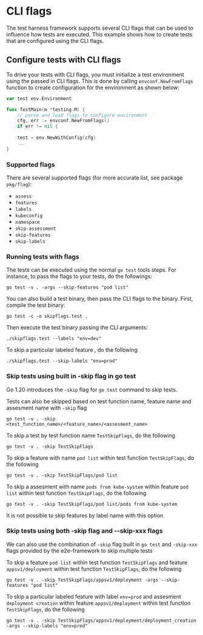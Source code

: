 
# CLI flags

The test harness framework supports several CLI flags that can be used to influence how tests are executed. This example shows how to create tests that are configured using the CLI flags.

## Configure tests with CLI flags

To drive your tests with CLI flags, you must initialize a test environment using the passed in CLI flags. This is done by calling `envconf.NewFromFlags` function to create configuration for the environment as shown below:

```go
var test env.Environment

func TestMain(m *testing.M) {
    // parse and load flags to configure environment
	cfg, err := envconf.NewFromFlags()
	if err != nil {
		
    test = env.NewWithConfig(cfg)
    ...
}
```

### Supported flags

There are several supported flags (for more accurate list, see package `pkg/flag`):

* `assess`
* `features`
* `labels`
* `kubeconfig`
* `namespace`
* `skip-assessment`
* `skip-features`
* `skip-labels`

### Running tests with flags

The tests can be executed using the normal `go test` tools steps. For instance, to pass the flags to your tests, do the followings:

```shell
go test -v . -args --skip-features "pod list"
```

You can also build a test binary, then pass the CLI flags to the binary. First, compile the test binary:

```shell
go test -c -o skipflags.test .
```

Then execute the test binary passing the CLI arguments:

```shell
./skipflags.test --labels "env=dev"
```

To skip a particular labeled feature , do the following

```shell
./skipflags.test --skip-labels "env=prod"
```

### Skip tests using built in -skip flag in go test 

Go 1.20 introduces the `-skip` flag for `go test` command to skip tests. 


Tests can also be skipped based on test function name, feature name and assesment name with `-skip` flag

```shell
go test -v . -skip <test_function_name>/<feature_name>/<assesment_name>
```

To skip a test by test function name `TestSkipFlags`, do the following

```shell
go test -v . -skip TestSkipFlags
```


To skip a feature with name `pod list` within test function `TestSkipFlags`, do the following

```shell
go test -v . -skip TestSkipFlags/pod list
```


To skip a assesment with name `pods from kube-system` within feature `pod list` within test function `TestSkipFlags`,  do the following

```shell
go test -v . -skip TestSkipFlags/pod list/pods from kube-system
``` 

It is not possible to skip features by label name with this option


### Skip tests using both -skip flag and --skip-xxx flags

We can also use the combination of `-skip` flag built in `go test` and `-skip-xxx` flags provided by the e2e-framework to skip multiple tests


To skip a feature `pod list` within test function `TestSkipFlags` and feature `appsv1/deployment` within test function `TestSkipFlags`, do the following

```shell
go test -v . -skip TestSkipFlags/appsv1/deployment -args --skip-features "pod list"
```

To skip a particular labeled feature with label `env=prod` and assesment `deployment creation` within feature `appsv1/deployment` within test function `TestSkipFlags`, do the following

```shell
go test -v . -skip TestSkipFlags/appsv1/deployment/deployment_creation -args --skip-labels "env=prod"
```
